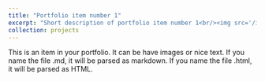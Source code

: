 ```yaml
---
title: "Portfolio item number 1"
excerpt: "Short description of portfolio item number 1<br/><img src='/images/cvc.jpeg'>"
collection: projects
---
```


This is an item in your portfolio. It can be have images or nice text. If you name the file .md, it will be parsed as markdown. If you name the file .html, it will be parsed as HTML. 
